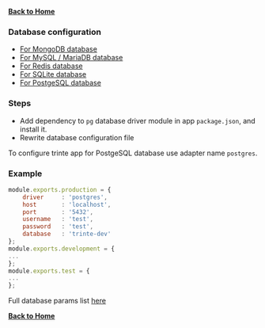 **[Back to Home](https://github.com/biggora/trinte/wiki)**

### Database configuration 
* [For MongoDB database](https://github.com/biggora/trinte/wiki/For-MongoDB-database)
* [For MySQL / MariaDB database](https://github.com/biggora/trinte/wiki/For-MySQL-database)
* [For Redis database](https://github.com/biggora/trinte/wiki/For-Redis-database)
* [For SQLite database](https://github.com/biggora/trinte/wiki/For-SQLite-database)
* [For PostgeSQL database](https://github.com/biggora/trinte/wiki/For-PostgeSQL-database)

### Steps
- Add dependency to `pg` database driver module in app `package.json`, and install it.
- Rewrite database configuration file 

To configure trinte app for PostgeSQL database use adapter name `postgres`.

### Example
```js
module.exports.production = {
    driver     : 'postgres',
    host       : 'localhost',
    port       : '5432',
    username   : 'test',
    password   : 'test',
    database   : 'trinte-dev'
};
module.exports.development = {
...
};
module.exports.test = {
...
};
```
Full database params list [here](https://github.com/biggora/caminte/wiki/Connecting-to-DB#connecting)

**[Back to Home](https://github.com/biggora/trinte/wiki)**